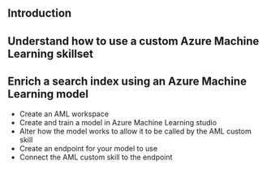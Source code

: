 ## Introduction
## Understand how to use a custom Azure Machine Learning skillset
## Enrich a search index using an Azure Machine Learning model
  - Create an AML workspace
  - Create and train a model in Azure Machine Learning studio
  - Alter how the model works to allow it to be called by the AML custom skill
  - Create an endpoint for your model to use
  - Connect the AML custom skill to the endpoint